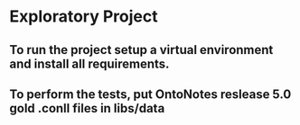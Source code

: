 # Exploratory Project
## To run the project setup a virtual environment and install all requirements.
## To perform the tests, put OntoNotes reslease 5.0 gold .conll files in libs/data

